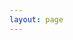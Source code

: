 ```yaml
---
layout: page
---
```


<script setup>
import { useData } from "vitepress";
import SiteHome from "vitepress-sls-blog-tmpl/SiteHome.vue";

const { theme, localeIndex } = useData();

const hero = {
  name: "",
  text: "",
  tagline: "",
  image: {
    src: theme.value.mainHeroImg,
    alt: "",
  },
  actions: [
    {
      theme: "brand",
      text: "Project description",
      link: `/${localeIndex.value}/${theme.value.docUrl}/`,
    },
    {
      theme: "alt",
      text: "Support us",
      link: `/${localeIndex.value}/${theme.value.donateUrl}`,
    },
    {
      theme: "alt",
      text: "Our telegram channel",
      link: "",
    },
  ],
}
const features = [
  {
    icon: "🤝",
    title: "",
    details: "",
    linkText: "Читать о",
    link: "/ru/doc/",
  },
  {
    icon: "📖",
    title: "",
    details: "",
    linkText: "Читать о",
    link: "/ru/doc/",
  },
  {
    icon: "⚔️",
    title: "",
    details: "",
    linkText: "Читать о",
    link: "/ru/doc/",
  },
]
</script>

<SiteHome :hero="hero" :features="features">
</SiteHome>
